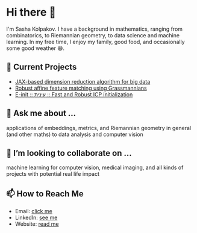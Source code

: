<!--
**sashakolpakov/sashakolpakov** is a ✨ _special_ ✨ repository because its `README.md` (this file) appears on your GitHub profile.

Here are some ideas to get you started:

- 🔭 I’m currently working on ...
- 🌱 I’m currently learning ...
- 👯 I’m looking to collaborate on ...
- 🤔 I’m looking for help with ...
- 💬 Ask me about ...
- 📫 How to reach me: ...
- 😄 Pronouns: ...
- ⚡ Fun fact: ...
-->

# Hi there 👋

I'm Sasha Kolpakov. I have a background in mathematics, ranging from combinatorics, to Riemannian geometry, to data science and machine learning. In my free time, I enjoy my family, good food, and occasionally some good weather 😄.

## 🔭 Current Projects

- [JAX-based dimension reduction algorithm for big data](https://github.com/sashakolpakov/dire-jax)
- [Robust affine feature matching using Grassmannians](https://github.com/sashakolpakov/granni)
- [E-init :: עינית :: Fast and Robust ICP initialization](https://github.com/sashakolpakov/icp-init)

## 💬 Ask me about ...

applications of embeddings, metrics, and Riemannian geometry in general (and other maths) to data analysis and computer vision

## 👯 I’m looking to collaborate on ...

machine learning for computer vision, medical imaging, and all kinds of projects with potential real life impact

## 📫 How to Reach Me

- Email: [click me](mailto:kolpakov.alexander@gmail.com)
- LinkedIn: [see me](https://www.linkedin.com/in/alexander-kolpakov-7460a01a/)
- Website: [read me](https://sashakolpakov.wordpress.com/)
